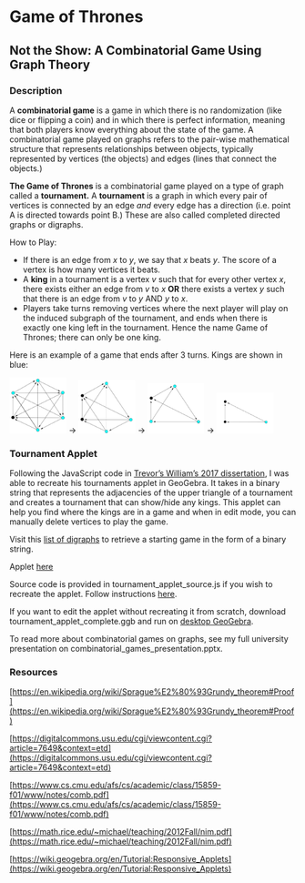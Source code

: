 # Game of Thrones
## Not the Show: A Combinatorial Game Using Graph Theory

### Description
A **combinatorial game** is a game in which there is no randomization (like dice or flipping a coin) and in which there is perfect information, meaning that both players know everything about the state of the game. A combinatorial game played on graphs refers to the pair-wise mathematical structure that represents relationships between objects, typically represented by vertices (the objects) and edges (lines that connect the objects.) 

**The Game of Thrones** is a combinatorial game played on a type of graph called a **tournament.** A **tournament** is a graph in which every pair of vertices is connected by an edge *and* every edge has a direction (i.e. point A is directed towards point B.) These are also called completed directed graphs or digraphs. 

How to Play:
- If there is an edge from *x* to *y*, we say that *x* beats *y*. The score of a vertex is how many vertices it beats.
- A **king** in a tournament is a vertex *v* such that for every other vertex *x*, there exists either an edge from *v* to *x* **OR** there exists a vertex *y* such that there is an edge from *v* to *y* AND *y* to *x*.
- Players take turns removing vertices where the next player will play on the induced subgraph of the tournament, and ends when there is exactly one king left in the tournament. Hence the name Game of Thrones; there can only be one king.

Here is an example of a game that ends after 3 turns. Kings are shown in blue: 

<p float="left">
  <img src="images/game_1.png" width="100" />
  &rarr;
  <img src="images/game_2.png" width="100" /> 
  &rarr;
  <img src="images/game_3.png" width="100" />
  &rarr;
  <img src="images/game_4.png" width="100" />
</p>

### Tournament Applet
Following the JavaScript code in [Trevor’s William’s 2017 dissertation](https://digitalcommons.usu.edu/cgi/viewcontent.cgi?article=7649&context=etd), I was able to recreate his tournaments applet in GeoGebra. It takes in a binary string that represents the adjacencies of the upper triangle of a tournament and creates a tournament that can show/hide any kings. This applet can help you find where the kings are in a game and when in edit mode, you can manually delete vertices to play the game. 

Visit this [list of digraphs](http://users.cecs.anu.edu.au/~bdm/data/digraphs.html) to retrieve a starting game in the form of a binary string.

Applet [here](https://www.geogebra.org/m/gfc8v9dz)

Source code is provided in tournament_applet_source.js if you wish to recreate the applet. Follow instructions [here](https://wiki.geogebra.org/en/Tutorial:Responsive_Applets).

If you want to edit the applet without recreating it from scratch, download tournament_applet_complete.ggb and run on [desktop GeoGebra](https://www.geogebra.org/download?lang=en).

To read more about combinatorial games on graphs, see my full university presentation on combinatorial_games_presentation.pptx.

### Resources
[https://en.wikipedia.org/wiki/Sprague%E2%80%93Grundy_theorem#Proof](https://en.wikipedia.org/wiki/Sprague%E2%80%93Grundy_theorem#Proof)

[https://digitalcommons.usu.edu/cgi/viewcontent.cgi?article=7649&context=etd](https://digitalcommons.usu.edu/cgi/viewcontent.cgi?article=7649&context=etd)

[https://www.cs.cmu.edu/afs/cs/academic/class/15859-f01/www/notes/comb.pdf](https://www.cs.cmu.edu/afs/cs/academic/class/15859-f01/www/notes/comb.pdf)

[https://math.rice.edu/~michael/teaching/2012Fall/nim.pdf](https://math.rice.edu/~michael/teaching/2012Fall/nim.pdf)

[https://wiki.geogebra.org/en/Tutorial:Responsive_Applets](https://wiki.geogebra.org/en/Tutorial:Responsive_Applets)




